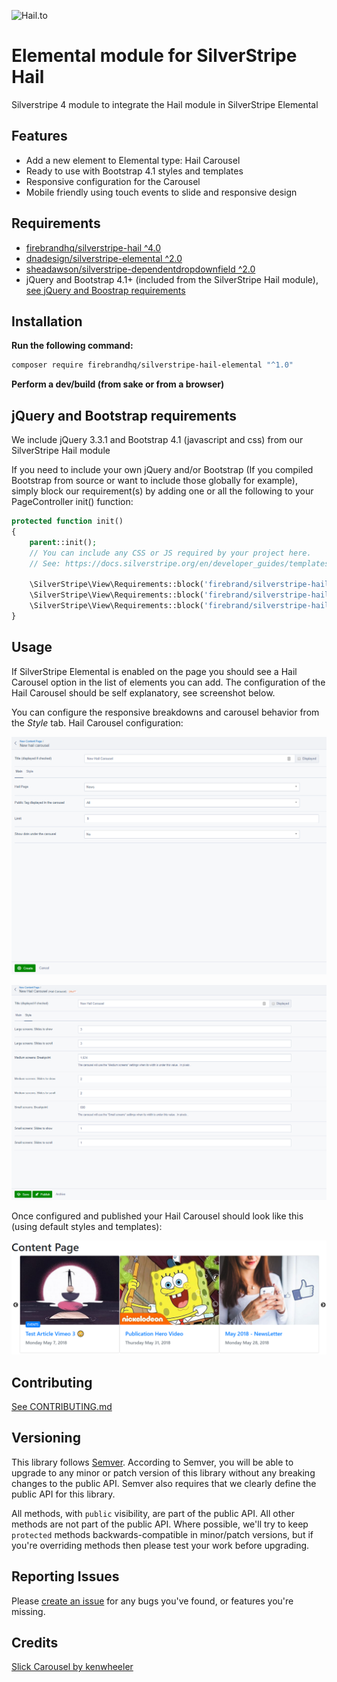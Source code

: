 ![Hail.to](http://d2u4q3iydaupsp.cloudfront.net/DNNXD3MEHs9wpHy4EU4H3DrQsDLUwehZuKd9lnKl0Sl4eyQG7nkN3uHnzp0VxsyESluvGMZ3ToChh28AGbNWuMMsBac88G3ujrZz1xdrzSKAgfqczlzksYagE2wiEEVO "hail.to")

# Elemental module for SilverStripe Hail

Silverstripe 4 module to integrate the Hail module in SilverStripe Elemental 

## Features

* Add a new element to Elemental type: Hail Carousel
* Ready to use with Bootstrap 4.1 styles and templates
* Responsive configuration for the Carousel
* Mobile friendly using touch events to slide and responsive design

## Requirements

* [firebrandhq/silverstripe-hail ^4.0](https://github.com/firebrandhq/silverstripe-hail)
* [dnadesign/silverstripe-elemental ^2.0](https://github.com/dnadesign/silverstripe-elemental)
* [sheadawson/silverstripe-dependentdropdownfield ^2.0](https://github.com/sheadawson/silverstripe-dependentdropdownfield)
* jQuery and Bootstrap 4.1+ (included from the SilverStripe Hail module), [see jQuery and Boostrap requirements](#jquery-and-bootstrap-requirements)

## Installation

**Run the following command:**

```sh
composer require firebrandhq/silverstripe-hail-elemental "^1.0"
```

**Perform a dev/build (from sake or from a browser)**

## jQuery and Bootstrap requirements

We include jQuery 3.3.1 and Bootstrap 4.1 (javascript and css) from our SilverStripe Hail module

If you need to include your own jQuery and/or Bootstrap (If you compiled Bootstrap from source or want to include those globally for example), simply block our requirement(s) by adding one or all the following to your PageController init() function:

```php
protected function init()
{
    parent::init();
    // You can include any CSS or JS required by your project here.
    // See: https://docs.silverstripe.org/en/developer_guides/templates/requirements/
    
    \SilverStripe\View\Requirements::block('firebrand/silverstripe-hail: thirdparty/bootstrap/styles/bootstrap.min.css');
    \SilverStripe\View\Requirements::block('firebrand/silverstripe-hail: thirdparty/jquery/js/jquery.min.js');
    \SilverStripe\View\Requirements::block('firebrand/silverstripe-hail: thirdparty/bootstrap/js/bootstrap.bundle.min.js');
}
```

## Usage

If SilverStripe Elemental is enabled on the page you should see a Hail Carousel option in the list of elements you can add.
The configuration of the Hail Carousel should be self explanatory, see screenshot below. 

You can configure the responsive breakdowns and carousel behavior from the *Style* tab.
Hail Carousel configuration:

![Hail Carousel config 1](docs/images/screen-1.PNG "Hail Carousel Config 1")

![Hail Carousel config 2](docs/images/screen-2.PNG "Hail Carousel Config 2")

Once configured and published your Hail Carousel should look like this (using default styles and templates):

![Hail Carousel](docs/images/screen-3.PNG "Hail Carousel")

## Contributing

[See CONTRIBUTING.md](CONTRIBUTING.md)

## Versioning

This library follows [Semver](http://semver.org). According to Semver, you will be able to upgrade to any minor or patch version of this library without any breaking changes to the public API. Semver also requires that we clearly define the public API for this library.

All methods, with `public` visibility, are part of the public API. All other methods are not part of the public API. Where possible, we'll try to keep `protected` methods backwards-compatible in minor/patch versions, but if you're overriding methods then please test your work before upgrading.

## Reporting Issues

Please [create an issue](https://github.com/firebrandhq/silverstripe-hail-elemental/issues) for any bugs you've found, or features you're missing.  

## Credits

[Slick Carousel by kenwheeler](https://github.com/kenwheeler/slick/)